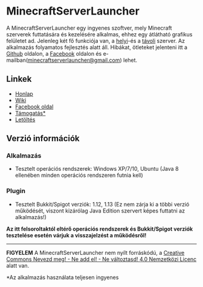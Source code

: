 # MinecraftServerLauncher

A MinecraftServerLauncher egy ingyenes szoftver, mely Minecraft szerverek futtatására és kezelésére alkalmas, ehhez egy átlátható grafikus felületet ad. Jelenleg két fő funkciója van, a [helyi](https://github.com/S3nS3IW00/mcserverlauncher/wiki/Helyi-szerver)-és a [távoli](https://github.com/S3nS3IW00/mcserverlauncher/wiki/Távoli-szerver) szerver. Az alkalmazás folyamatos fejlesztés alatt áll. Hibákat, ötleteket jelenteni itt a [Github](https://github.com/S3nS3IW00/mcserverlauncher/issues) oldalon, a [Facebook](https://www.facebook.com/mcserverlauncher) oldalon és e-mailban(minecraftserverlauncher@gmail.com) lehet.

## Linkek
* [Honlap](http://mcserverlauncher.tk)
* [Wiki](https://github.com/S3nS3IW00/mcserverlauncher/wiki/Főoldal)
* [Facebook oldal](https://www.facebook.com/mcserverlauncher)
* [Támogatás*](https://www.paypal.me/mcserverlauncher)
* [Letöltés](https://github.com/S3nS3IW00/mcserverlauncher/releases)

## Verzió információk
### Alkalmazás
* Tesztelt operációs rendszerek: Windows XP/7/10, Ubuntu (Java 8 ellenében minden operációs rendszeren futnia kell)
### Plugin
* Tesztelt Bukkit/Spigot verziók: 1.12, 1.13 (Ez nem zárja ki a többi verzió működését, viszont kizárólag Java Edition szervert képes futtatni az alkalmazás!)

**Az itt felsoroltaktól eltérő operációs rendszerek és Bukkit/Spigot verziók tesztelése esetén várjuk a visszajelzést a működésről!**

<hr>

**FIGYELEM** A MinecraftServerLauncher nem nyílt forráskódú, a [Creative Commons Nevezd meg! - Ne add el! - Ne változtasd! 4.0 Nemzetközi Licenc](https://creativecommons.org/licenses/by-nc-nd/4.0/) alatt van. 


*Az alkalmazás használata teljesen ingyenes
